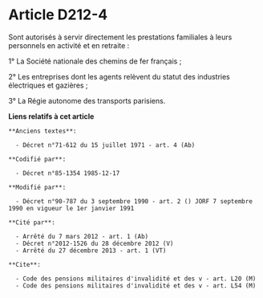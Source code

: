# Article D212-4

Sont autorisés à servir directement les prestations familiales à leurs personnels en activité et en retraite :

1° La Société nationale des chemins de fer français ;

2° Les entreprises dont les agents relèvent du statut des industries électriques et gazières ;

3° La Régie autonome des transports parisiens.

**Liens relatifs à cet article**

	**Anciens textes**:

	  - Décret n°71-612 du 15 juillet 1971 - art. 4 (Ab)

	**Codifié par**:

	  - Décret n°85-1354 1985-12-17

	**Modifié par**:

	  - Décret n°90-787 du 3 septembre 1990 - art. 2 () JORF 7 septembre 1990 en vigueur le 1er janvier 1991

	**Cité par**:

	  - Arrêté du 7 mars 2012 - art. 1 (Ab)
	  - Décret n°2012-1526 du 28 décembre 2012 (V)
	  - Arrêté du 27 décembre 2013 - art. 1 (VT)

	**Cite**:

	  - Code des pensions militaires d'invalidité et des v - art. L20 (M)
	  - Code des pensions militaires d'invalidité et des v - art. L54 (M)
